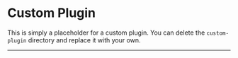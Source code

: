 # Custom Plugin

This is simply a placeholder for a custom plugin. You can delete the `custom-plugin` directory and replace it with your own.

---
